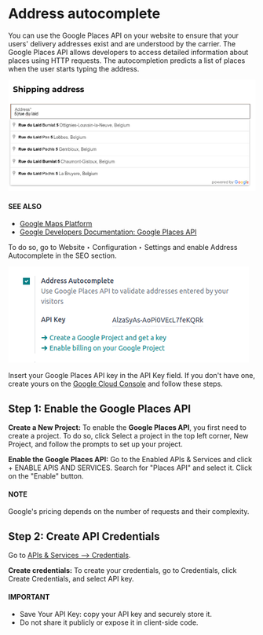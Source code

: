 # Address autocomplete

You can use the Google Places API on your website to ensure that your users' delivery addresses
exist and are understood by the carrier. The Google Places API allows developers to access detailed
information about places using HTTP requests. The autocompletion predicts a list of places when the
user starts typing the address.

![Address autocomplete example](../../../../.gitbook/assets/address-autocomplete-example.png)

#### SEE ALSO
- [Google Maps Platform](https://mapsplatform.google.com/maps-products)
- [Google Developers Documentation: Google Places API](https://developers.google.com/maps/documentation/places/web-service/autocomplete)

To do so, go to Website ‣ Configuration ‣ Settings and enable
Address Autocomplete in the SEO section.

![Enable address autocomplete](../../../../.gitbook/assets/enable-address-autocomplete.png)

Insert your Google Places API key in the API Key field. If you don't have
one, create yours on the [Google Cloud Console](https://console.cloud.google.com/getting-started)
and follow these steps.

<a id="address-autocomplete-generate-api-key"></a>

## Step 1: Enable the Google Places API

**Create a New Project:**
To enable the **Google Places API**, you first need to create a project. To do so, click
Select a project in the top left corner, New Project, and follow the prompts
to set up your project.

**Enable the Google Places API:**
Go to the Enabled APIs & Services and click + ENABLE APIS AND SERVICES.
Search for "Places API" and select it. Click on the "Enable" button.

#### NOTE
Google's pricing depends on the number of requests and their complexity.

## Step 2: Create API Credentials

Go to [APIs & Services --> Credentials](https://console.cloud.google.com/apis/credentials).

**Create credentials:**
To create your credentials, go to Credentials, click Create Credentials, and
select API key.

#### IMPORTANT
- Save Your API Key: copy your API key and securely store it.
- Do not share it publicly or expose it in client-side code.

